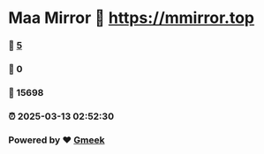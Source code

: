 # Maa Mirror :link: https://mmirror.top 
### :page_facing_up: [5](https://mmirror.top/tag.html) 
### :speech_balloon: 0 
### :hibiscus: 15698 
### :alarm_clock: 2025-03-13 02:52:30 
### Powered by :heart: [Gmeek](https://github.com/Meekdai/Gmeek)
